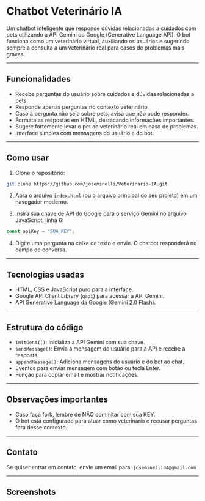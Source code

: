 # Chatbot Veterinário IA

Um chatbot inteligente que responde dúvidas relacionadas a cuidados com pets utilizando a API Gemini do Google (Generative Language API). O bot funciona como um veterinário virtual, auxiliando os usuários e sugerindo sempre a consulta a um veterinário real para casos de problemas mais graves.

---

## Funcionalidades

* Recebe perguntas do usuário sobre cuidados e dúvidas relacionadas a pets.
* Responde apenas perguntas no contexto veterinário.
* Caso a pergunta não seja sobre pets, avisa que não pode responder.
* Formata as respostas em HTML, destacando informações importantes.
* Sugere fortemente levar o pet ao veterinário real em caso de problemas.
* Interface simples com mensagens do usuário e do bot.

---

## Como usar

1. Clone o repositório:

```bash
git clone https://github.com/joseminelli/Veterinario-IA.git
```

2. Abra o arquivo `index.html` (ou o arquivo principal do seu projeto) em um navegador moderno.

3. Insira sua chave de API do Google para o serviço Gemini no arquivo JavaScript, linha 6:

```js
const apiKey = "SUA_KEY"; 
```

4. Digite uma pergunta na caixa de texto e envie. O chatbot responderá no campo de conversa.

---

## Tecnologias usadas

* HTML, CSS e JavaScript puro para a interface.
* Google API Client Library (`gapi`) para acessar a API Gemini.
* API Generative Language da Google (Gemini 2.0 Flash).

---

## Estrutura do código

* `initGenAI()`: Inicializa a API Gemini com sua chave.
* `sendMessage()`: Envia a mensagem do usuário para a API e recebe a resposta.
* `appendMessage()`: Adiciona mensagens do usuário e do bot ao chat.
* Eventos para enviar mensagem com botão ou tecla Enter.
* Função para copiar email e mostrar notificações.

---

## Observações importantes

* Caso faça fork, lembre de NÃO commitar com sua KEY.
* O bot está configurado para atuar como veterinário e recusar perguntas fora desse contexto.

---

## Contato

Se quiser entrar em contato, envie um email para:
`joseminelli04@gmail.com`

---

## Screenshots

